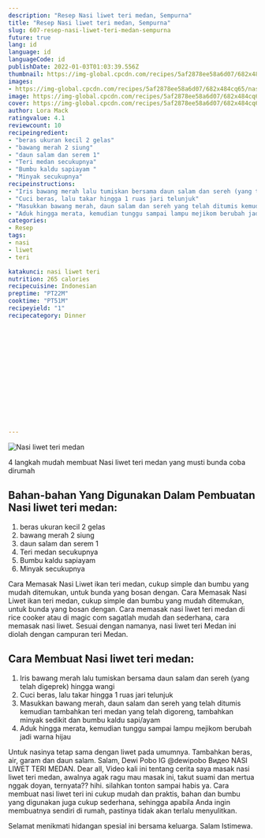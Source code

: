 ```yaml
---
description: "Resep Nasi liwet teri medan, Sempurna"
title: "Resep Nasi liwet teri medan, Sempurna"
slug: 607-resep-nasi-liwet-teri-medan-sempurna
future: true
lang: id
language: id
languageCode: id
publishDate: 2022-01-03T01:03:39.556Z 
thumbnail: https://img-global.cpcdn.com/recipes/5af2878ee58a6d07/682x484cq65/nasi-liwet-teri-medan-foto-resep-utama.png
images:
- https://img-global.cpcdn.com/recipes/5af2878ee58a6d07/682x484cq65/nasi-liwet-teri-medan-foto-resep-utama.png
image: https://img-global.cpcdn.com/recipes/5af2878ee58a6d07/682x484cq65/nasi-liwet-teri-medan-foto-resep-utama.png
cover: https://img-global.cpcdn.com/recipes/5af2878ee58a6d07/682x484cq65/nasi-liwet-teri-medan-foto-resep-utama.png
author: Lora Mack
ratingvalue: 4.1
reviewcount: 10
recipeingredient:
- "beras ukuran kecil 2 gelas"
- "bawang merah 2 siung"
- "daun salam dan serem 1"
- "Teri medan secukupnya"
- "Bumbu kaldu sapiayam "
- "Minyak secukupnya"
recipeinstructions:
- "Iris bawang merah lalu tumiskan bersama daun salam dan sereh (yang telah digeprek) hingga wangi"
- "Cuci beras, lalu takar hingga 1 ruas jari telunjuk"
- "Masukkan bawang merah, daun salam dan sereh yang telah ditumis kemudian tambahkan teri medan yang telah digoreng, tambahkan minyak sedikit dan bumbu kaldu sapi/ayam"
- "Aduk hingga merata, kemudian tunggu sampai lampu mejikom berubah jadi warna hijau"
categories:
- Resep
tags:
- nasi
- liwet
- teri

katakunci: nasi liwet teri 
nutrition: 265 calories
recipecuisine: Indonesian
preptime: "PT22M"
cooktime: "PT51M"
recipeyield: "1"
recipecategory: Dinner


     
    
    
    
    
    
    
    
    
    
    
      
    
---
```



![Nasi liwet teri medan](https://img-global.cpcdn.com/recipes/5af2878ee58a6d07/682x484cq65/nasi-liwet-teri-medan-foto-resep-utama.png)

4 langkah mudah membuat  Nasi liwet teri medan yang musti bunda coba dirumah

<!--inarticleads1-->

## Bahan-bahan Yang Digunakan Dalam Pembuatan Nasi liwet teri medan:

1. beras ukuran kecil 2 gelas
1. bawang merah 2 siung
1. daun salam dan serem 1
1. Teri medan secukupnya
1. Bumbu kaldu sapiayam 
1. Minyak secukupnya

Cara Memasak Nasi Liwet ikan teri medan, cukup simple dan bumbu yang mudah ditemukan, untuk bunda yang bosan dengan. Cara Memasak Nasi Liwet ikan teri medan, cukup simple dan bumbu yang mudah ditemukan, untuk bunda yang bosan dengan. Cara memasak nasi liwet teri medan di rice cooker atau di magic com sagatlah mudah dan sederhana, cara memasak nasi liwet. Sesuai dengan namanya, nasi liwet teri Medan ini diolah dengan campuran teri Medan. 

<!--inarticleads2-->

## Cara Membuat Nasi liwet teri medan:

1. Iris bawang merah lalu tumiskan bersama daun salam dan sereh (yang telah digeprek) hingga wangi
1. Cuci beras, lalu takar hingga 1 ruas jari telunjuk
1. Masukkan bawang merah, daun salam dan sereh yang telah ditumis kemudian tambahkan teri medan yang telah digoreng, tambahkan minyak sedikit dan bumbu kaldu sapi/ayam
1. Aduk hingga merata, kemudian tunggu sampai lampu mejikom berubah jadi warna hijau


Untuk nasinya tetap sama dengan liwet pada umumnya. Tambahkan beras, air, garam dan daun salam. Salam, Dewi Pobo IG @dewipobo Видео NASI LIWET TERI MEDAN. Dear all, Video kali ini tentang cerita saya masak nasi liwet teri medan, awalnya agak ragu mau masak ini, takut suami dan mertua nggak doyan, ternyata?? hihi. silahkan tonton sampai habis ya. Cara membuat nasi liwet teri ini cukup mudah dan praktis, bahan dan bumbu yang digunakan juga cukup sederhana, sehingga apabila Anda ingin membuatnya sendiri di rumah, pastinya tidak akan terlalu menyulitkan. 

Selamat menikmati hidangan spesial ini bersama keluarga. Salam Istimewa.
